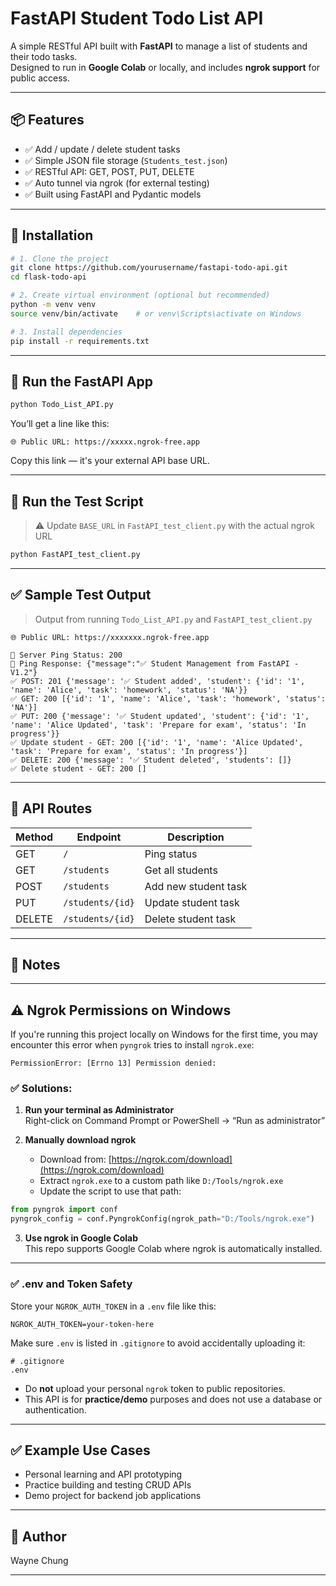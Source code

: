 # FastAPI Student Todo List API

A simple RESTful API built with **FastAPI** to manage a list of students and their todo tasks.  
Designed to run in **Google Colab** or locally, and includes **ngrok support** for public access.

---

## 📦 Features

- ✅ Add / update / delete student tasks
- ✅ Simple JSON file storage (`Students_test.json`)
- ✅ RESTful API: GET, POST, PUT, DELETE
- ✅ Auto tunnel via ngrok (for external testing)
- ✅ Built using FastAPI and Pydantic models

---

## 🚀 Installation

```bash
# 1. Clone the project
git clone https://github.com/yourusername/fastapi-todo-api.git
cd flask-todo-api

# 2. Create virtual environment (optional but recommended)
python -m venv venv
source venv/bin/activate    # or venv\Scripts\activate on Windows

# 3. Install dependencies
pip install -r requirements.txt
```

---

## 🧪 Run the FastAPI App

```bash
python Todo_List_API.py
```

You’ll get a line like this:

```
🌐 Public URL: https://xxxxx.ngrok-free.app
```

Copy this link — it's your external API base URL.

---

## 🧪 Run the Test Script

> ⚠️ Update `BASE_URL` in `FastAPI_test_client.py` with the actual ngrok URL

```bash
python FastAPI_test_client.py
```

---

## ✅ Sample Test Output

> Output from running `Todo_List_API.py` and `FastAPI_test_client.py`

```
🌐 Public URL: https://xxxxxxx.ngrok-free.app

🚀 Server Ping Status: 200
📢 Ping Response: {"message":"✅ Student Management from FastAPI - V1.2"}
✅ POST: 201 {'message': '✅ Student added', 'student': {'id': '1', 'name': 'Alice', 'task': 'homework', 'status': 'NA'}}
✅ GET: 200 [{'id': '1', 'name': 'Alice', 'task': 'homework', 'status': 'NA'}]
✅ PUT: 200 {'message': '✅ Student updated', 'student': {'id': '1', 'name': 'Alice Updated', 'task': 'Prepare for exam', 'status': 'In progress'}}
✅ Update student - GET: 200 [{'id': '1', 'name': 'Alice Updated', 'task': 'Prepare for exam', 'status': 'In progress'}]
✅ DELETE: 200 {'message': '✅ Student deleted', 'students': []}
✅ Delete student - GET: 200 []
```

---

## 🧰 API Routes

| Method | Endpoint         | Description          |
| ------ | ---------------- | -------------------- |
| GET    | `/`              | Ping status          |
| GET    | `/students`      | Get all students     |
| POST   | `/students`      | Add new student task |
| PUT    | `/students/{id}` | Update student task  |
| DELETE | `/students/{id}` | Delete student task  |

---

## 🔐 Notes
---

## ⚠️ Ngrok Permissions on Windows

If you're running this project locally on Windows for the first time, you may encounter this error when `pyngrok` tries to install `ngrok.exe`:

```
PermissionError: [Errno 13] Permission denied:
```

### ✅ Solutions:

1. **Run your terminal as Administrator**  
   Right-click on Command Prompt or PowerShell → “Run as administrator”

2. **Manually download ngrok**  
   - Download from: [https://ngrok.com/download](https://ngrok.com/download)  
   - Extract `ngrok.exe` to a custom path like `D:/Tools/ngrok.exe`
   - Update the script to use that path:

```python
from pyngrok import conf
pyngrok_config = conf.PyngrokConfig(ngrok_path="D:/Tools/ngrok.exe")
```

3. **Use ngrok in Google Colab**  
   This repo supports Google Colab where ngrok is automatically installed.

---

### ✅ .env and Token Safety

Store your `NGROK_AUTH_TOKEN` in a `.env` file like this:

```
NGROK_AUTH_TOKEN=your-token-here
```

Make sure `.env` is listed in `.gitignore` to avoid accidentally uploading it:

```
# .gitignore
.env
```

- Do **not** upload your personal `ngrok` token to public repositories.
- This API is for **practice/demo** purposes and does not use a database or authentication.

---

## ✅ Example Use Cases

- Personal learning and API prototyping
- Practice building and testing CRUD APIs
- Demo project for backend job applications

---

## 👤 Author

Wayne Chung

---
